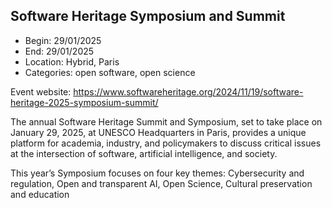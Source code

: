 ## Software Heritage Symposium and Summit

- Begin: 29/01/2025
- End: 29/01/2025
- Location: Hybrid, Paris
- Categories: open software, open science

Event website: https://www.softwareheritage.org/2024/11/19/software-heritage-2025-symposium-summit/

The annual Software Heritage Summit and Symposium, set to take place on January 29, 2025, at UNESCO Headquarters in
Paris, provides a unique platform for academia, industry, and policymakers to discuss critical issues at the
intersection of software, artificial intelligence, and society.

This year’s Symposium focuses on four key themes: Cybersecurity and regulation, Open and transparent AI, Open Science, Cultural preservation and education 
